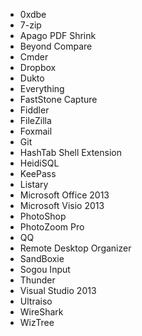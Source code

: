 * 0xdbe
* 7-zip
* Apago PDF Shrink
* Beyond Compare
* Cmder
* Dropbox
* Dukto
* Everything
* FastStone Capture
* Fiddler
* FileZilla
* Foxmail
* Git
* HashTab Shell Extension
* HeidiSQL
* KeePass
* Listary
* Microsoft Office 2013
* Microsoft Visio 2013
* PhotoShop
* PhotoZoom Pro
* QQ
* Remote Desktop Organizer
* SandBoxie
* Sogou Input
* Thunder
* Visual Studio 2013
* Ultraiso
* WireShark
* WizTree
